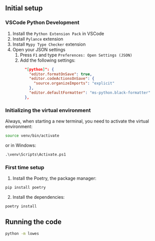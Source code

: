 ## Initial setup

### VSCode Python Development

1. Install the `Python Extension Pack` in VSCode
2. Install `Pylance` extension
3. Install `Mypy Type Checker` extension
4. Open your JSON settings
    1. Press `F1` and type `Preferences: Open Settings (JSON)`
    2. Add the following settings:
        ```json
          "[python]": {
            "editor.formatOnSave": true,
            "editor.codeActionsOnSave": {
              "source.organizeImports": "explicit"
            },
            "editor.defaultFormatter": "ms-python.black-formatter"
          },
        ```

### Initializing the virtual environment

Always, when starting a new terminal, you need to activate the virtual environment:

```bash
source venv/bin/activate
```

or in Windows:

```ps
.\venv\Scripts\Activate.ps1
```

### First time setup

1. Install the Poetry, the package manager:

```bash
pip install poetry
```

2. Install the dependencies:

```bash
poetry install
```

## Running the code

```bash
python -m lowes
```
